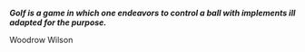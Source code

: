 _**Golf is a game in which one endeavors to control a ball with implements ill adapted for the purpose.**_

Woodrow Wilson